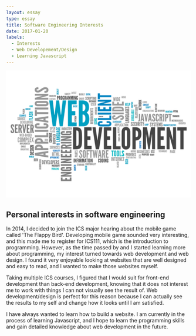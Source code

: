 ```yaml
---
layout: essay
type: essay
title: Software Engineering Interests
date: 2017-01-20
labels:
  - Interests
  - Web Developement/Design
  - Learning Javascript
---
```


<img class="ui medium left floated image" src="../images/web_dev.png">

## Personal interests in software engineering

In 2014, I decided to join the ICS major hearing about the mobile game called 'The Flappy Bird'. Developing mobile game sounded very interesting, and this made me to register for ICS111, which is the introduction to programming. However, as the time passed by and I started learning more about programming, my interest turned towards web development and web design. I found it very enjoyable looking at websites that are well designed and easy to read, and I wanted to make those websites myself. 

Taking multiple ICS courses, I figured that I would suit for front-end development than back-end development, knowing that it does not interest me to work with things I can not visually see the result of. Web development/design is perfect for this reason because I can actually see the results to my self and change how it looks until I am satisfied.

I have always wanted to learn how to build a website. I am currently in the process of learning Javascript, and I hope to learn the programming skills and gain detailed knowledge about web development in the future.

